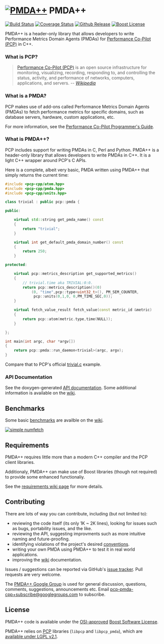 # [![PMDA++](https://f.cloud.github.com/assets/5195222/1797017/fcae7e82-6a9f-11e3-90e0-191374ae939b.png)](#) PMDA++ 
[![Build Status](http://img.shields.io/travis/pcolby/pcp-pmda-cpp.svg)](https://travis-ci.org/pcolby/pcp-pmda-cpp)
[![Coverage Status](http://img.shields.io/coveralls/pcolby/pcp-pmda-cpp.svg)](https://coveralls.io/r/pcolby/pcp-pmda-cpp)
[![Github Release](http://img.shields.io/github/release/pcolby/pcp-pmda-cpp.svg)](https://github.com/pcolby/pcp-pmda-cpp/releases/latest)
[![Boost License](http://img.shields.io/badge/license-boost-blue.svg)](http://www.boost.org/users/license.html)

PMDA++ is a header-only library that allows developers to write Performance
Metrics Domain Agents (PMDAs) for [Performance Co-Pilot
(PCP)](http://www.pcp.io/) in C++.

### What is PCP?

> [Performance Co-Pilot (PCP)](http://www.pcp.io/) is an open source
infrastructure for monitoring, visualizing, recording, responding to,
and controlling the status, activity, and performance of networks, computers,
applications, and servers.
-- <cite>[Wikipedia](https://en.wikipedia.org/wiki/Performance_Co-Pilot)</cite>

### What is a PMDA?

PCP makes use of add-ons called Performance Metrics Domain Agents (PMDAs) to
fetch performance metrics for specific domains, such as database servers,
hardware, custom applications, etc.

For more information, see the [Performance Co-Pilot Programmer's
Guide](http://www.pcp.io/doc/pcp-programmers-guide.pdf).

### What is PMDA++?

PCP includes support for writing PMDAs in C, Perl and Python.  PMDA++ is a
header-only library that allows developers to write PMDAs in C++.  It is a
light C++ wrapper around PCP's C APIs.

Here is a complete, albeit very basic, PMDA written using PMDA++ that simply
returns the current time:

```c++
#include <pcp-cpp/atom.hpp>
#include <pcp-cpp/pmda.hpp>
#include <pcp-cpp/units.hpp>

class trivial : public pcp::pmda {

public:

    virtual std::string get_pmda_name() const
    {
        return "trivial";
    }

    virtual int get_default_pmda_domain_number() const
    {
        return 250;
    }

protected:

    virtual pcp::metrics_description get_supported_metrics()
    {
        // trivial.time aka TRIVIAL:0:0.
        return pcp::metrics_description()(0)
            (0, "time",pcp::type<uint32_t>(), PM_SEM_COUNTER,
             pcp::units(0,1,0, 0,PM_TIME_SEC,0));
    }

    virtual fetch_value_result fetch_value(const metric_id &metric)
    {
        return pcp::atom(metric.type,time(NULL));
    }

};

int main(int argc, char *argv[])
{
    return pcp::pmda::run_daemon<trivial>(argc, argv);
}
```

Compare that to PCP's official [trivial.c](http://git.pcp.io/cgi-bin/gitweb.cgi?p=pcp/pcp.git;a=blob;f=src/pmdas/trivial/trivial.c) example.

### API Documentation

See the doxygen-generated [API documentation](
http://pcolby.github.io/pcp-pmda-cpp/api/annotated.html). Some additional
information is available on the [wiki](../../wiki/).

## Benchmarks

Some basic [benchmarks](../../wiki/Benchmarks) are availble on the [wiki](../../wiki/).

[![simple numfetch](https://f.cloud.github.com/assets/5195222/1700167/56531708-5ff7-11e3-8baf-80d1f3c72234.png)](../../wiki/Benchmarks)

## Requirements

PMDA++ requires little more than a modern C++ compiler and the PCP client libraries.

Additionaly, PMDA++ can make use of Boost libraries (though not required) to provide some enhanced functionaliy.

See the [requirements wiki page](https://github.com/pcolby/pcp-pmda-cpp/wiki/Requirements) for more details.

## Contributing

There are lots of way you can contribute, including (but not limited to):
* reviewing the code itself (its only 1K ~ 2K lines), looking for issues such as
bugs, portability issues, and the like.
* reviewing the API, suggesting improvments such as more intuitive naming and
future-proofing.
* identifying violations of the project's desired [conventions](https://github.com/pcolby/pcp-pmda-cpp/wiki/conventions).
* writing your own PMDA using PMDA++ to test it in real world applications.
* improving the [wiki](https://github.com/pcolby/pcp-pmda-cpp/wiki) documentation.

Issues / suggestions can be reported via GitHub's [issue
tracker](https://github.com/pcolby/pcp-pmda-cpp/issues). Pull requests are very
welcome.

The [PMDA++ Google Group](http://groups.google.com/group/pcp-pmda-cpp/)
is used for general discussion, questions, comments, suggestions, announcements
etc.  Email pcp-pmda-cpp+subscribe@googlegroups.com to subscribe.

## License

PMDA++ code is available under the [OSI-approved](http://opensource.org/licenses/BSL-1.0)
[Boost Software License](http://www.boost.org/users/license.html).

PMDA++ relies on [PCP](http://www.pcp.io/) libraries (`libpcp` and `libpcp_pmda`),
which are [available under LGPL v2.1](http://www.pcp.io/faq.html#Q1b).
